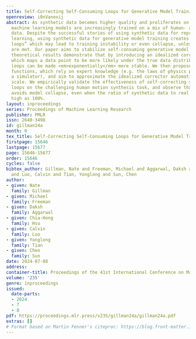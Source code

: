 ```yaml
---
title: Self-Correcting Self-Consuming Loops for Generative Model Training
openreview: i0nVanexij
abstract: As synthetic data becomes higher quality and proliferates on the internet,
  machine learning models are increasingly trained on a mix of human- and machine-generated
  data. Despite the successful stories of using synthetic data for representation
  learning, using synthetic data for generative model training creates “self-consuming
  loops” which may lead to training instability or even collapse, unless certain conditions
  are met. Our paper aims to stabilize self-consuming generative model training. Our
  theoretical results demonstrate that by introducing an idealized correction function,
  which maps a data point to be more likely under the true data distribution, self-consuming
  loops can be made <em>exponentially</em> more stable. We then propose self-correction
  functions, which rely on expert knowledge (e.g. the laws of physics programmed in
  a simulator), and aim to approximate the idealized corrector automatically and at
  scale. We empirically validate the effectiveness of self-correcting self-consuming
  loops on the challenging human motion synthesis task, and observe that it successfully
  avoids model collapse, even when the ratio of synthetic data to real data is as
  high as 100%.
layout: inproceedings
series: Proceedings of Machine Learning Research
publisher: PMLR
issn: 2640-3498
id: gillman24a
month: 0
tex_title: Self-Correcting Self-Consuming Loops for Generative Model Training
firstpage: 15646
lastpage: 15677
page: 15646-15677
order: 15646
cycles: false
bibtex_author: Gillman, Nate and Freeman, Michael and Aggarwal, Daksh and Hsu, Chia-Hong
  and Luo, Calvin and Tian, Yonglong and Sun, Chen
author:
- given: Nate
  family: Gillman
- given: Michael
  family: Freeman
- given: Daksh
  family: Aggarwal
- given: Chia-Hong
  family: Hsu
- given: Calvin
  family: Luo
- given: Yonglong
  family: Tian
- given: Chen
  family: Sun
date: 2024-07-08
address:
container-title: Proceedings of the 41st International Conference on Machine Learning
volume: '235'
genre: inproceedings
issued:
  date-parts:
  - 2024
  - 7
  - 8
pdf: https://proceedings.mlr.press/v235/gillman24a/gillman24a.pdf
extras: []
# Format based on Martin Fenner's citeproc: https://blog.front-matter.io/posts/citeproc-yaml-for-bibliographies/
---
```

